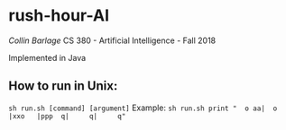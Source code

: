 # rush-hour-AI

*Collin Barlage*
CS 380 - Artificial Intelligence -  Fall 2018

Implemented in Java

## How to run in Unix:
`sh run.sh [command] [argument]`
Example:
`sh run.sh print "  o aa|  o   |xxo   |ppp  q|     q|     q"`

